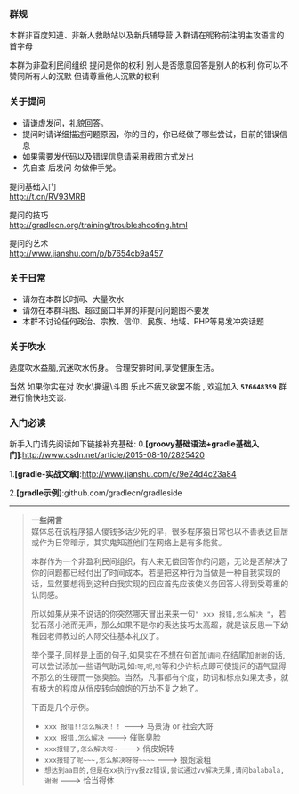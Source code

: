 
### 群规

本群非百度知道、非新人救助站以及新兵辅导营 
入群请在昵称前注明主攻语言的首字母

本群为非盈利民间组织
提问是你的权利 别人是否愿意回答是别人的权利
你可以不赞同所有人的沉默 但请尊重他人沉默的权利


###  关于提问 
- 请谦虚发问，礼貌回答。
- 提问时请详细描述问题原因，你的目的，你已经做了哪些尝试，目前的错误信息
- 如果需要发代码以及错误信息请采用截图方式发出
- 先自查 后发问 勿做伸手党。

提问基础入门   
http://t.cn/RV93MRB

提问的技巧   
http://gradlecn.org/training/troubleshooting.html

提问的艺术   
http://www.jianshu.com/p/b7654cb9a457

###  关于日常
- 请勿在本群长时间、大量吹水
- 请勿在本群斗图、超过窗口半屏的非提问问题图不要发
- 本群不讨论任何政治、宗教、信仰、民族、地域、PHP等易发冲突话题

### 关于吹水 
适度吹水益脑,沉迷吹水伤身。 
合理安排时间,享受健康生活。

当然 如果你实在对 吹水\撕逼\斗图 乐此不疲又欲罢不能 , 欢迎加入 **`576648359`** 群进行愉快地交谈.

### 入门必读
新手入门请先阅读如下链接补充基础:
0.**[groovy基础语法+gradle基础入门]**:http://www.csdn.net/article/2015-08-10/2825420

1.**[gradle-实战文章]**:http://www.jianshu.com/c/9e24d4c23a84

2.**[gradle示例]**:github.com/gradlecn/gradleside


****

>**一些闲言**   
>媒体总在说程序猿人傻钱多话少死的早，很多程序猿日常也以不善表达自居或作为日常暗示，其实鬼知道他们在网络上是有多能贫。   
>
>本群作为一个非盈利民间组织，有人来无偿回答你的问题，无论是否解决了你的问题都已经付出了时间成本，若是把这种行为当做是一种自我实现的话，显然要想得到这种自我实现的回应首先应该使义务回答人得到受尊重的认同感。    
>
>所以如果从来不说话的你突然哪天冒出来来一句`" xxx 报错,怎么解决 "`，若犹石落小池而无声，那么如果不是你的表达技巧太高超，就是该反思一下幼稚园老师教过的人际交往基本礼仪了。    
>
>举个栗子,同样是上面的句子,如果实在不想在句首加`请问`,在结尾加`谢谢`的话,可以尝试添加一些语气助词,如:`呀`,`呢`,`啦`等和少许标点即可使提问的语气显得不那么的生硬而一张臭脸。当然，凡事都有个度，助词和标点如果太多，就有极大的程度从俏皮转向娘炮的万劫不复之地了。    
>
> 下面是几个示例。    
> - `xxx 报错!!怎么解决！！`  ---> 马景涛 or 社会大哥    
> - `xxx 报错,怎么解决`  ---> 催账臭脸     
> - `xxx报错了,怎么解决呀~`  ---> 俏皮婉转   
> - `xxx报错了呢~~~,怎么解决呀呀~~~~`  ---> 娘炮滚粗    
> - `想达到aa目的,但是在xx执行yy报zz错误,尝试通过vv解决无果,请问balabala,谢谢`  ---> 恰当得体  

